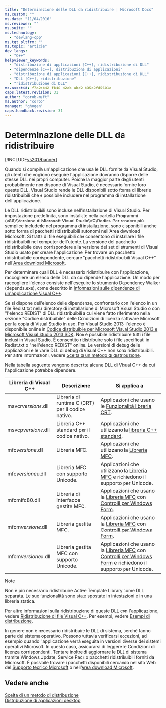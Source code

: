 ```yaml
---
title: "Determinazione delle DLL da ridistribuire | Microsoft Docs"
ms.custom: ""
ms.date: "11/04/2016"
ms.reviewer: ""
ms.suite: ""
ms.technology: 
  - "devlang-cpp"
ms.tgt_pltfrm: ""
ms.topic: "article"
dev_langs: 
  - "C++"
helpviewer_keywords: 
  - "distribuzione di applicazioni [C++], ridistribuzione di DLL"
  - "dipendenze [C++], distribuzione di applicazioni"
  - "distribuzione di applicazioni [C++], ridistribuzione di DLL"
  - "DLL [C++], ridistribuzione"
  - "ridistribuzione di DLL"
ms.assetid: f7a2cb42-fb48-42ab-abd2-b35e2fd5601a
caps.latest.revision: 31
author: "corob-msft"
ms.author: "corob"
manager: "ghogen"
caps.handback.revision: 31
---
```

# Determinazione delle DLL da ridistribuire
[!INCLUDE[vs2017banner](../assembler/inline/includes/vs2017banner.md)]

Quando si compila un'applicazione che usa le DLL fornite da Visual Studio, gli utenti che vogliono eseguire l'applicazione dovranno disporre delle stesse DLL nei propri computer.  Poiché la maggior parte degli utenti probabilmente non dispone di Visual Studio, è necessario fornire loro queste DLL.  Visual Studio rende le DLL disponibili sotto forma di librerie ridistribuibili che è possibile includere nel programma di installazione dell'applicazione.  
  
 Le DLL ridistribuibili sono incluse nell'installazione di Visual Studio.  Per impostazione predefinita, sono installate nella cartella Programmi \(x86\)\\Versione di Microsoft Visual Studio\\VC\\Redist.  Per rendere più semplice includerle nel programma di installazione, sono disponibili anche sotto forma di pacchetti ridistribuibili autonomi nell'Area download Microsoft.  Si tratta di file eseguibili che consentono di installare i file ridistribuibili nel computer dell'utente.  La versione del pacchetto ridistribuibile deve corrispondere alla versione del set di strumenti di Visual Studio usato per creare l'applicazione.  Per trovare un pacchetto ridistribuibile corrispondente, cercare "pacchetti ridistribuibili Visual C\+\+" nell'[Area download Microsoft](http://go.microsoft.com/fwlink/p/?LinkId=158431).  
  
 Per determinare quali DLL è necessario ridistribuire con l'applicazione, raccogliere un elenco delle DLL da cui dipende l'applicazione.  Un modo per raccogliere l'elenco consiste nell'eseguire lo strumento Dependency Walker \(depends.exe\), come descritto in [Informazioni sulle dipendenze di un'applicazione Visual C\+\+](../ide/understanding-the-dependencies-of-a-visual-cpp-application.md).  
  
 Se si dispone dell'elenco delle dipendenze, confrontarlo con l'elenco in un file Redist.txt nella directory di installazione di Microsoft Visual Studio o con "l'elenco REDIST" di DLL ridistribuibili a cui viene fatto riferimento nella sezione "Codice distribuibile" delle Condizioni di licenza software Microsoft per la copia di Visual Studio in uso.  Per Visual Studio 2013, l'elenco è disponibile online in [Codice distribuibile per Microsoft Visual Studio 2013 e Microsoft Visual Studio 2013 SDK](http://go.microsoft.com/fwlink/p/?LinkId=313603).  Non è possibile ridistribuire tutti i file inclusi in Visual Studio. È consentito ridistribuire solo i file specificati in Redist.txt o "nell'elenco REDIST" online. Le versioni di debug delle applicazioni e le varie DLL di debug di Visual C\+\+ non sono ridistribuibili.  Per altre informazioni, vedere [Scelta di un metodo di distribuzione](../ide/choosing-a-deployment-method.md).  
  
 Nella tabella seguente vengono descritte alcune DLL di Visual C\+\+ da cui l'applicazione potrebbe dipendere.  
  
|Libreria di Visual C\+\+|Descrizione|Si applica a|  
|------------------------------|-----------------|------------------|  
|msvcr*versione*.dll|Libreria di runtime C \(CRT\) per il codice nativo.|Applicazioni che usano le [Funzionalità libreria CRT](../c-runtime-library/crt-library-features.md).|  
|msvcp*versione*.dll|Libreria C\+\+ standard per il codice nativo.|Applicazioni che utilizzano la [libreria C\+\+ standard](../standard-library/cpp-standard-library-reference.md).|  
|mfc*versione*.dll|Libreria MFC.|Applicazioni che utilizzano la [Libreria MFC](../mfc/mfc-desktop-applications.md).|  
|mfc*versione*u.dll|Libreria MFC con supporto Unicode.|Applicazioni che utilizzano la [Libreria MFC](../mfc/mfc-desktop-applications.md) e richiedono il supporto per Unicode.|  
|mfcmifc80.dll|Libreria di interfacce gestite MFC.|Applicazioni che usano la [Libreria MFC](../mfc/mfc-desktop-applications.md) con [Controlli per Windows Form](../Topic/Windows%20Forms%20Controls.md).|  
|mfcm*versione*.dll|Libreria gestita MFC.|Applicazioni che usano la [Libreria MFC](../mfc/mfc-desktop-applications.md) con [Controlli per Windows Form](../Topic/Windows%20Forms%20Controls.md).|  
|mfcm*versione*u.dll|Libreria gestita MFC con supporto Unicode.|Applicazioni che usano la [Libreria MFC](../mfc/mfc-desktop-applications.md) con [Controlli per Windows Form](../Topic/Windows%20Forms%20Controls.md) e richiedono il supporto per Unicode.|  
  
> [!NOTE]
>  Non è più necessario ridistribuire Active Template Library come DLL separata.  Le sue funzionalità sono state spostate in intestazioni e in una libreria statica.  
  
 Per altre informazioni sulla ridistribuzione di queste DLL con l'applicazione, vedere [Ridistribuzione di file Visual C\+\+](../ide/redistributing-visual-cpp-files.md).  Per esempi, vedere [Esempi di distribuzione](../ide/deployment-examples.md).  
  
 In genere non è necessario ridistribuire le DLL di sistema, perché fanno parte del sistema operativo.  Possono tuttavia verificarsi eccezioni, ad esempio quando l'applicazione verrà eseguita in versioni diverse dei sistemi operativi Microsoft.  In questo caso, assicurarsi di leggere le Condizioni di licenza corrispondenti.  Tentare inoltre di aggiornare le DLL di sistema tramite Windows Update, Service Pack o pacchetti ridistribuibili forniti da Microsoft.  È possibile trovare i pacchetti disponibili cercando nel sito Web del [Supporto tecnico Microsoft](http://support.microsoft.com/) o nell'[Area download Microsoft](http://go.microsoft.com/fwlink/p/?LinkId=158431).  
  
## Vedere anche  
 [Scelta di un metodo di distribuzione](../ide/choosing-a-deployment-method.md)   
 [Distribuzione di applicazioni desktop](../ide/deploying-native-desktop-applications-visual-cpp.md)